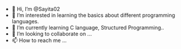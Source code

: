 - 👋 Hi, I’m @Sayita02
- 👀 I’m interested in learning the basics about different programming languages.
- 🌱 I’m currently learning C language, Structured Programming..
- 💞️ I’m looking to collaborate on ...
- 📫 How to reach me ...

<!---
Sayita02/Sayita02 is a ✨ special ✨ repository because its `README.md` (this file) appears on your GitHub profile.
You can click the Preview link to take a look at your changes.
--->
